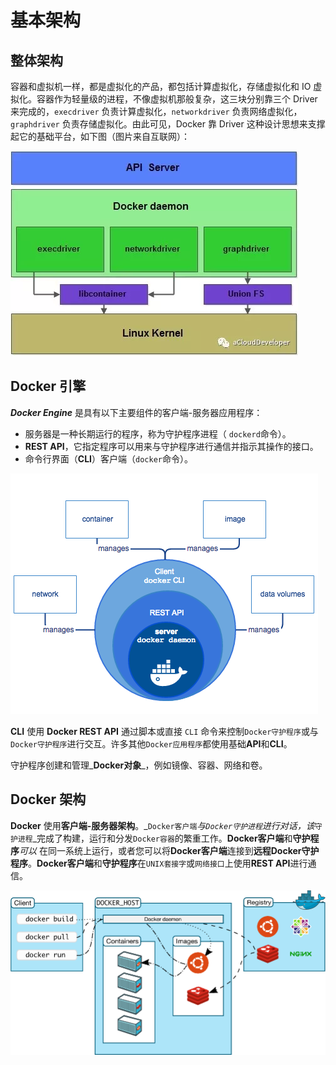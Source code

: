# 基本架构

## 整体架构

容器和虚拟机一样，都是虚拟化的产品，都包括计算虚拟化，存储虚拟化和 IO 虚拟化。容器作为轻量级的进程，不像虚拟机那般复杂，这三块分别靠三个 Driver 来完成的，`execdriver` 负责计算虚拟化，`networkdriver` 负责网络虚拟化，`graphdriver` 负责存储虚拟化。由此可见，Docker 靠 Driver 这种设计思想来支撑起它的基础平台，如下图（图片来自互联网）：

![](../.gitbook/assets/image%20%2816%29.png)

## Docker 引擎

_**Docker Engine**_ 是具有以下主要组件的客户端-服务器应用程序：

* 服务器是一种长期运行的程序，称为守护程序进程（ `dockerd`命令）。
* **REST API**，它指定程序可以用来与守护程序进行通信并指示其操作的接口。
* 命令行界面（**CLI**）客户端（`docker`命令）。

![](../.gitbook/assets/image.png)

**CLI** 使用 **Docker REST API** 通过脚本或直接 `CLI` 命令来控制`Docker守护程序`或与`Docker守护程序`进行交互。许多其他`Docker应用程序`都使用基础**API**和**CLI**。

守护程序创建和管理_**Docker对象**_，例如镜像、容器、网络和卷。

## Docker 架构

**Docker** 使用**客户端-服务器架构**。_`Docker客户端`_与`Docker守护进程`进行对话，该_`守护进程`_完成了构建，运行和分发`Docker容器`的繁重工作。**Docker客户端**和**守护程序**_可以_ 在同一系统上运行，或者您可以将**Docker客户端**连接到**远程Docker守护程序**。**Docker客户端**和**守护程序**在`UNIX套接字`或`网络接口`上使用**REST API**进行通信。

![](../.gitbook/assets/image%20%281%29.png)

